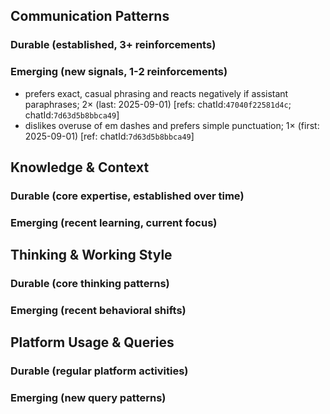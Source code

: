 ## Communication Patterns
### Durable (established, 3+ reinforcements)

### Emerging (new signals, 1-2 reinforcements)
- prefers exact, casual phrasing and reacts negatively if assistant paraphrases; 2× (last: 2025-09-01) [refs: chatId:`47040f22581d4c`; chatId:`7d63d5b8bbca49`]
- dislikes overuse of em dashes and prefers simple punctuation; 1× (first: 2025-09-01) [ref: chatId:`7d63d5b8bbca49`]

## Knowledge & Context
### Durable (core expertise, established over time)

### Emerging (recent learning, current focus)

## Thinking & Working Style
### Durable (core thinking patterns)

### Emerging (recent behavioral shifts)

## Platform Usage & Queries
### Durable (regular platform activities)

### Emerging (new query patterns)